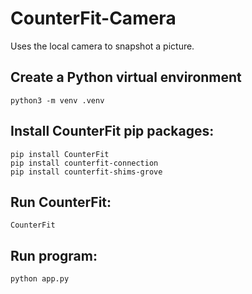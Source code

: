# CounterFit-Camera
Uses the local camera to snapshot a picture.

## Create a Python virtual environment
```
python3 -m venv .venv
```

## Install CounterFit pip packages:
```
pip install CounterFit
pip install counterfit-connection
pip install counterfit-shims-grove
```

## Run CounterFit:
```
CounterFit
```

## Run program:
```
python app.py
```


